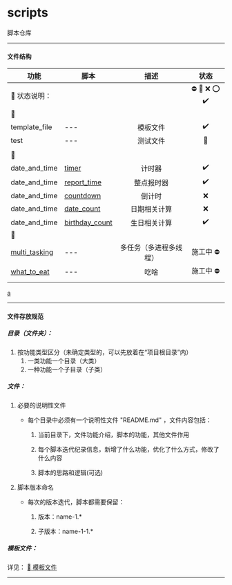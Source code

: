 # scripts
脚本仓库


---


#### 文件结构

|功能|脚本|描述|状态|
|---|---|:---:|:---:|
|:loudspeaker: 状态说明：|||:no_entry: :bug: :x: :o: :heavy_check_mark:|
|:pushpin:||||
|template_file|---|模板文件|:heavy_check_mark:|
|test|---|测试文件|:bug:|
|||||
|:pushpin:||||
|date_and_time|[timer]|计时器|:heavy_check_mark:|
|date_and_time|[report_time]|整点报时器|:heavy_check_mark:|
|date_and_time|[countdown]|倒计时|:x:|
|date_and_time|[date_count]|日期相关计算|:x:|
|date_and_time|[birthday_count]|生日相关计算|:heavy_check_mark:|
|:pushpin:||||
|[multi_tasking]|---|多任务（多进程多线程）|施工中 :no_entry:|
|[what_to_eat]|---|吃啥|施工中 :no_entry:|
|||||

[timer]: https://github.com/askygroup/scripts/tree/master/date_and_time/timer
[report_time]: https://github.com/askygroup/scripts/tree/master/date_and_time/report_time
[countdown]: https://github.com/askygroup/scripts/tree/master/date_and_time/countdown
[date_count]: https://github.com/askygroup/scripts/tree/master/date_and_time/date_count
[birthday_count]: https://github.com/askygroup/scripts/tree/master/date_and_time/birthday_count
[multi_tasking]: https://github.com/askygroup/scripts/tree/master/multi_tasking
[what_to_eat]: https://github.com/askygroup/scripts/tree/master/what_to_eat

[a]

[a]: ./date_and_time/


---


#### 文件存放规范

##### 目录（文件夹）：

1. 按功能类型区分（未确定类型的，可以先放着在“项目根目录”内）
    1. 一类功能一个目录（大类）
    2. 一种功能一个子目录（子类）

##### 文件：

1. 必要的说明性文件

    - 每个目录中必须有一个说明性文件 "README.md" ，文件内容包括：

      1. 当前目录下，文件功能介绍，脚本的功能，其他文件作用

      2. 每个脚本迭代纪录信息，新增了什么功能，优化了什么方式，修改了什么内容

      3. 脚本的思路和逻辑(可选)

2. 脚本版本命名

    - 每次的版本迭代，脚本都需要保留：

      1. 版本：name-1.*

      2. 子版本：name-1-1.*

##### 模板文件：

详见：
[:link: 模板文件](https://github.com/askygroup/scripts/tree/master/template_file "脚本相关模板文件")


---

